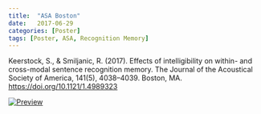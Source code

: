 ```yaml
---
title:  "ASA Boston"
date:   2017-06-29
categories: [Poster]
tags: [Poster, ASA, Recognition Memory]
---
```


Keerstock, S., & Smiljanic, R. (2017). Effects of intelligibility on within- and cross-modal sentence recognition memory. The Journal of the Acoustical Society of America, 141(5), 4038–4039. Boston, MA. https://doi.org/10.1121/1.4989323	

<a href="https://skrstck.github.io/projects/2017-06-Boston/5pSC15.pdf"> <img alt="Preview" src="https://skrstck.github.io/projects/2017-06-Boston/5pSC15-thumb.png"> 
</a>
